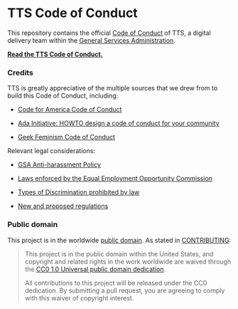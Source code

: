 # TTS Code of Conduct

This repository contains the official [Code of Conduct](code-of-conduct.md) of TTS, a digital delivery team within the [General Services Administration](http://gsa.gov).

**[Read the TTS Code of Conduct.](code-of-conduct.md)**

### Credits

TTS is greatly appreciative of the multiple sources that we drew from to build this Code of Conduct, including:

* [Code for America Code of Conduct](https://github.com/codeforamerica/codeofconduct)

* [Ada Initiative: HOWTO design a code of conduct for your community](http://adainitiative.org/2014/02/howto-design-a-code-of-conduct-for-your-community/)

* [Geek Feminism Code of Conduct](http://geekfeminism.org/about/code-of-conduct/)

Relevant legal considerations:

* [GSA Anti-harassment Policy](http://www.gsa.gov/portal/directive/d0/content/512516)

* [Laws enforced by the Equal Employment Opportunity Commission](http://www.eeoc.gov/laws/statutes/index.cfm)

* [Types of Discrimination prohibited by law](http://www.eeoc.gov/laws/types/)

* [New and proposed regulations](http://www.eeoc.gov/laws/regulations/index.cfm)


### Public domain

This project is in the worldwide [public domain](LICENSE.md). As stated in [CONTRIBUTING](CONTRIBUTING.md):

> This project is in the public domain within the United States, and copyright and related rights in the work worldwide are waived through the [CC0 1.0 Universal public domain dedication](https://creativecommons.org/publicdomain/zero/1.0/).
>
> All contributions to this project will be released under the CC0 dedication. By submitting a pull request, you are agreeing to comply with this waiver of copyright interest.
